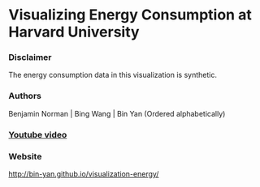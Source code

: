 # Visualizing Energy Consumption at Harvard University

### Disclaimer
The energy consumption data in this visualization is synthetic. 

### Authors

Benjamin Norman |
Bing Wang |
Bin Yan
(Ordered alphabetically)

### [Youtube video](https://youtu.be/AGnx9alurKk)

### Website
http://bin-yan.github.io/visualization-energy/

